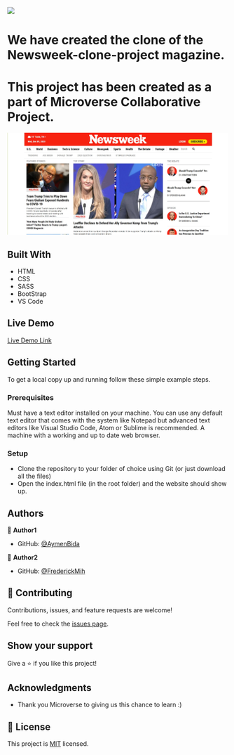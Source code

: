 ![](https://img.shields.io/badge/Microverse-blueviolet)

#  We have created the clone of the Newsweek-clone-project magazine.
#   This project has been created as a part of Microverse Collaborative Project.

![screenshot](./images/screenshot.jpg)

## Built With

* HTML
* CSS
* SASS
* BootStrap
* VS Code 

## Live Demo

[Live Demo Link](https://aymenbida.github.io/Newsweek-clone-project/)

## Getting Started

To get a local copy up and running follow these simple example steps.

### Prerequisites

Must have a text editor installed on your machine.
You can use any default text editor that comes with the system like Notepad but advanced text editors
like Visual Studio Code, Atom or Sublime is recommended.
A machine with a working and up to date web browser.

### Setup

* Clone the repository to your folder of choice using Git (or just download all the files)
* Open the index.html file (in the root folder) and the website should show up.

## Authors

👤 **Author1**

* GitHub: [@AymenBida](https://github.com/AymenBida)

👤 **Author2**

* GitHub: [@FrederickMih](https://github.com/FrederickMih)

## 🤝 Contributing

Contributions, issues, and feature requests are welcome!

Feel free to check the [issues page](issues/).

## Show your support

Give a ⭐️ if you like this project!

## Acknowledgments

* Thank you Microverse to giving us this chance to learn :)

## 📝 License

This project is [MIT](lic.url) licensed.
